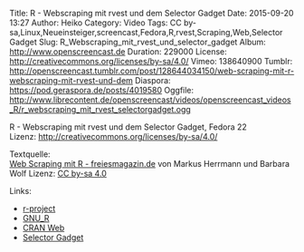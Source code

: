 Title: R - Webscraping mit rvest und dem Selector Gadget
Date: 2015-09-20 13:27
Author: Heiko
Category: Video
Tags: CC by-sa,Linux,Neueinsteiger,screencast,Fedora,R,rvest,Scraping,Web,Selector Gadget
Slug: R_Webscraping_mit_rvest_und_selector_gadget
Album: http://www.openscreencast.de
Duration: 229000
License: http://creativecommons.org/licenses/by-sa/4.0/
Vimeo: 138640900
Tumblr: http://openscreencast.tumblr.com/post/128644034150/web-scraping-mit-r-webscraping-mit-rvest-und-dem
Diaspora: https://pod.geraspora.de/posts/4019580
Oggfile: http://www.librecontent.de/openscreencast/videos/openscreencast_videos_R/r_webscraping_mit_rvest_selectorgadget.ogg

R - Webscraping mit rvest und dem Selector Gadget, Fedora 22  
Lizenz: <http://creativecommons.org/licenses/by-sa/4.0/>  
  
Textquelle:  
[Web Scraping mit R -
freiesmagazin.de](http://freiesmagazin.de/mobil/freiesMagazin-2015-08-bilder.html#fm_15_08_webscraping)
von Markus Herrmann und Barbara Wolf Lizenz: [CC by-sa
4.0](http://creativecommons.org/licenses/by-sa/4.0/)

Links:

  * [r-project](http://www.r-project.org/ "Link zu r-project.org/" )
  * [GNU_R](http://de.wikibooks.org/wiki/GNU_R "Link zu de.wikibooks.org" )
  * [CRAN Web](http://cran.r-project.org/web/views/WebTechnologies.html "Link zu r-project.org" )
  * [Selector Gadget](https://cran.r-project.org/web/packages/rvest/vignettes/selectorgadget.html "Link zu r-project.org" )

